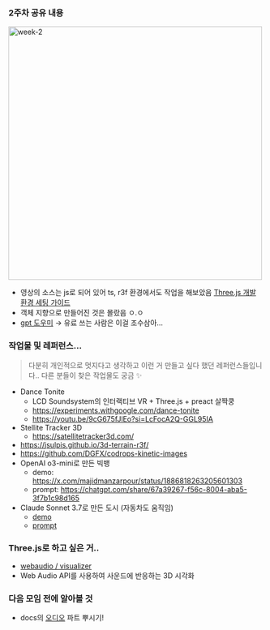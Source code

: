 ### 2주차 공유 내용

<img src="./img/week-2.gif" alt="week-2" width="500" />

- 영상의 소스는 js로 되어 있어 ts, r3f 환경에서도 작업을 해보았음
  [Three.js 개발 환경 세팅 가이드](https://www.notion.so/Three-js-232b941d36628024b256d554c8cf3bdc?pvs=21)
- 객체 지향으로 만들어진 것은 몰랐음 ㅇ.ㅇ
- [gpt 도우미](https://chatgpt.com/g/g-jGjqAMvED-three-js-mentor) → 유료 쓰는 사람은 이걸 조수삼아…

### 작업물 및 레퍼런스…

> 다분히 개인적으로 멋지다고 생각하고 이런 거 만들고 싶다 했던 레퍼런스들입니다..
> 다른 분들이 찾은 작업물도 궁금 ✨

- Dance Tonite
  - LCD Soundsystem의 인터랙티브 VR + Three.js + preact 살짝쿵
  - https://experiments.withgoogle.com/dance-tonite
  - https://youtu.be/9cG675fJlEo?si=LcFocA2Q-GGL95IA
- Stellite Tracker 3D
  - https://satellitetracker3d.com/
- https://jsulpis.github.io/3d-terrain-r3f/
- https://github.com/DGFX/codrops-kinetic-images
- OpenAI o3-mini로 만든 빅뱅
  - demo: https://x.com/majidmanzarpour/status/1886818263205601303
  - prompt: https://chatgpt.com/share/67a39267-f56c-8004-aba5-3f7b1c98d165
- Claude Sonnet 3.7로 만든 도시 (자동차도 움직임)
  - [demo](https://www.notion.so/232b941d366280b295bef48334408d64?pvs=21)
  - [prompt](https://www.threads.com/@nemchenko.ai/post/DGfQNfSNU-8?xmt=AQF052wSXzoV_ZH4tBQekpwhgNwJf-AfuK07u2cpaf7SYw)

### Three.js로 하고 싶은 거..

- [webaudio / visualizer](https://threejs.org/examples/#webaudio_visualizer)
- Web Audio API를 사용하여 사운드에 반응하는 3D 시각화

### 다음 모임 전에 알아볼 것

- docs의 [오디오](https://threejs.org/docs/#api/ko/audio/Audio) 파트 뿌시기!
